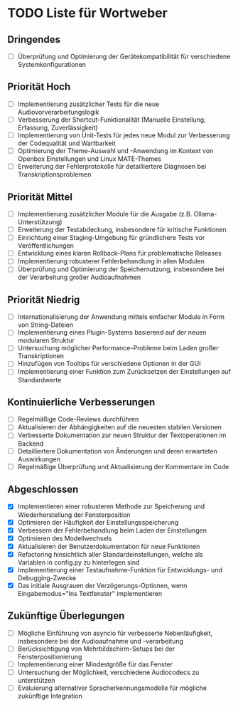 # TODO Liste für Wortweber

## Dringendes
- [ ] Überprüfung und Optimierung der Gerätekompatibilität für verschiedene Systemkonfigurationen

## Priorität Hoch
- [ ] Implementierung zusätzlicher Tests für die neue Audiovorverarbeitungslogik
- [ ] Verbesserung der Shortcut-Funktionalität (Manuelle Einstellung, Erfassung, Zuverlässigkeit)
- [ ] Implementierung von Unit-Tests für jedes neue Modul zur Verbesserung der Codequalität und Wartbarkeit
- [ ] Optimierung der Theme-Auswahl und -Anwendung im Kontext von Openbox Einstellungen und Linux MATE-Themes
- [ ] Erweiterung der Fehlerprotokolle für detailliertere Diagnosen bei Transkriptionsproblemen

## Priorität Mittel
- [ ] Implementierung zusätzlicher Module für die Ausgabe (z.B. Ollama-Unterstützung)
- [ ] Erweiterung der Testabdeckung, insbesondere für kritische Funktionen
- [ ] Einrichtung einer Staging-Umgebung für gründlichere Tests vor Veröffentlichungen
- [ ] Entwicklung eines klaren Rollback-Plans für problematische Releases
- [ ] Implementierung robusterer Fehlerbehandlung in allen Modulen
- [ ] Überprüfung und Optimierung der Speichernutzung, insbesondere bei der Verarbeitung großer Audioaufnahmen

## Priorität Niedrig
- [ ] Internationalisierung der Anwendung mittels einfacher Module in Form von String-Dateien
- [ ] Implementierung eines Plugin-Systems basierend auf der neuen modularen Struktur
- [ ] Untersuchung möglicher Performance-Probleme beim Laden großer Transkriptionen
- [ ] Hinzufügen von Tooltips für verschiedene Optionen in der GUI
- [ ] Implementierung einer Funktion zum Zurücksetzen der Einstellungen auf Standardwerte

## Kontinuierliche Verbesserungen
- [ ] Regelmäßige Code-Reviews durchführen
- [ ] Aktualisieren der Abhängigkeiten auf die neuesten stabilen Versionen
- [ ] Verbesserte Dokumentation zur neuen Struktur der Textoperationen im Backend
- [ ] Detailliertere Dokumentation von Änderungen und deren erwarteten Auswirkungen
- [ ] Regelmäßige Überprüfung und Aktualisierung der Kommentare im Code

## Abgeschlossen
- [x] Implementieren einer robusteren Methode zur Speicherung und Wiederherstellung der Fensterposition
- [x] Optimieren der Häufigkeit der Einstellungsspeicherung
- [x] Verbessern der Fehlerbehandlung beim Laden der Einstellungen
- [x] Optimieren des Modellwechsels
- [x] Aktualisieren der Benutzerdokumentation für neue Funktionen
- [x] Refactoring hinsichtlich aller Standardeinstellungen, welche als Variablen in config.py zu hinterlegen sind
- [x] Implementierung einer Testaufnahme-Funktion für Entwicklungs- und Debugging-Zwecke
- [x] Das initiale Ausgrauen der Verzögerungs-Optionen, wenn Eingabemodus="Ins Textfenster" implementieren

## Zukünftige Überlegungen
- [ ] Mögliche Einführung von asyncio für verbesserte Nebenläufigkeit, insbesondere bei der Audioaufnahme und -verarbeitung
- [ ] Berücksichtigung von Mehrbildschirm-Setups bei der Fensterpositionierung
- [ ] Implementierung einer Mindestgröße für das Fenster
- [ ] Untersuchung der Möglichkeit, verschiedene Audiocodecs zu unterstützen
- [ ] Evaluierung alternativer Spracherkennungsmodelle für mögliche zukünftige Integration

